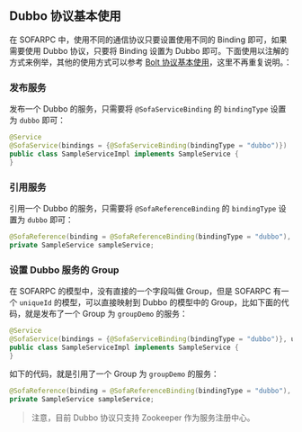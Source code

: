 ## Dubbo 协议基本使用

在 SOFARPC 中，使用不同的通信协议只要设置使用不同的 Binding 即可，如果需要使用 Dubbo 协议，只要将 Binding 设置为 Dubbo 即可。下面使用以注解的方式来例举，其他的使用方式可以参考 [Bolt 协议基本使用](./Bolt-Usage.md)，这里不再重复说明。：

### 发布服务

发布一个 Dubbo 的服务，只需要将 `@SofaServiceBinding` 的 `bindingType` 设置为 `dubbo` 即可：

```java
@Service
@SofaService(bindings = {@SofaServiceBinding(bindingType = "dubbo")})
public class SampleServiceImpl implements SampleService {
}
```

### 引用服务

引用一个 Dubbo 的服务，只需要将 `@SofaReferenceBinding` 的 `bindingType` 设置为 `dubbo` 即可：

```java
@SofaReference(binding = @SofaReferenceBinding(bindingType = "dubbo"), jvmFirst = false)
private SampleService sampleService;
```

### 设置 Dubbo 服务的 Group

在 SOFARPC 的模型中，没有直接的一个字段叫做 Group，但是 SOFARPC 有一个 `uniqueId` 的模型，可以直接映射到 Dubbo 的模型中的 Group，比如下面的代码，就是发布了一个 Group 为 `groupDemo` 的服务：

```java
@Service
@SofaService(bindings = {@SofaServiceBinding(bindingType = "dubbo")}, uniqueId = "groupDemo")
public class SampleServiceImpl implements SampleService {
}
```

如下的代码，就是引用了一个 Group 为 `groupDemo` 的服务：

```java
@SofaReference(binding = @SofaReferenceBinding(bindingType = "dubbo"), uniqueId = "groupDemo", jvmFirst = false)
private SampleService sampleService;
```

> 注意，目前 Dubbo 协议只支持 Zookeeper 作为服务注册中心。